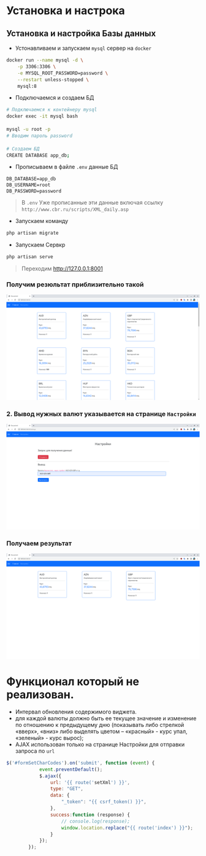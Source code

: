 
# Установка и настрока

## Установка и настройка Базы данных
- Устонавливаем и запускаем `mysql` сервер на `docker` 
```bash
docker run --name mysql -d \
    -p 3306:3306 \
    -e MYSQL_ROOT_PASSWORD=password \
    --restart unless-stopped \
    mysql:8 
```
- Подключаемся и создаем БД
```bash
# Подключаемся к контейнеру mysql
docker exec -it mysql bash

mysql -u root -p
# Вводим пароль password

# Создаем БД
CREATE DATABASE app_db;
```
- Прописываем в файле `.env` данные БД
```dotenv
DB_DATABASE=app_db
DB_USERNAME=root
DB_PASSWORD=password
```
> В `.env` Уже прописанные эти данные включая ссылку `http://www.cbr.ru/scripts/XML_daily.asp`
- Запускаем команду 
```bash
php artisan migrate
```
- Запускаем Сервкр
```bash
php artisan serve
```
> Переходим http://127.0.0.1:8001

### Получим резюльтат приблизительно такой
![img](screenshots/Снимок%20экрана%20от%202022-12-17%2022-45-12.png)

### 2. Вывод нужных валют указывается на странице `Настройки`
![img](screenshots/Снимок%20экрана%20от%202022-12-17%2022-45-48.png)

### Получаем результат
![img](screenshots/Снимок%20экрана%20от%202022-12-17%2022-46-01.png)

# Функционал который не реализован.
- Интервал обновления содержимого виджета.
- для каждой валюты должно быть ее текущее значение и изменение по отношению к предыдущему дню (показывать либо стрелкой «вверх», «вниз» либо выделять цветом – «красный» - курс упал, «зеленый» - курс вырос);
- AJAX использован только на странице Настройки для отправки запроса по `url`
```javascript
$('#formSetCharCodes').on('submit', function (event) {
            event.preventDefault();
            $.ajax({
                url: '{{ route('setXml') }}',
                type: "GET",
                data: {
                    "_token": "{{ csrf_token() }}",
                },
                success:function (response) {
                    // console.log(response);
                    window.location.replace("{{ route('index') }}");
                }
            });
        });
```



